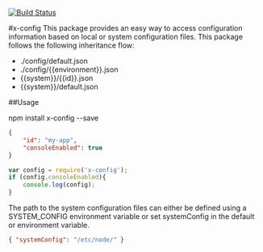 [![Build Status](https://travis-ci.org/azweb76/node-x-config.png?branch=master)](https://travis-ci.org/azweb76/node-x-config)

#x-config
This package provides an easy way to access configuration information based on local or system configuration files. This package follows the following inheritance flow:

- ./config/default.json
- ./config/{{environment}}.json
- {{system}}/{{id}}.json
- {{system}}/default.json

##Usage

npm install x-config --save

```json
{
	"id": "my-app",
	"consoleEnabled": true
}
```

```javascript
var config = require('x-config');
if (config.consoleEnabled){
	console.log(config);
}
```

The path to the system configuration files can either be defined using a SYSTEM_CONFIG environment variable or set systemConfig in the default or environment variable.

```json
{ "systemConfig": "/etc/node/" }
```



